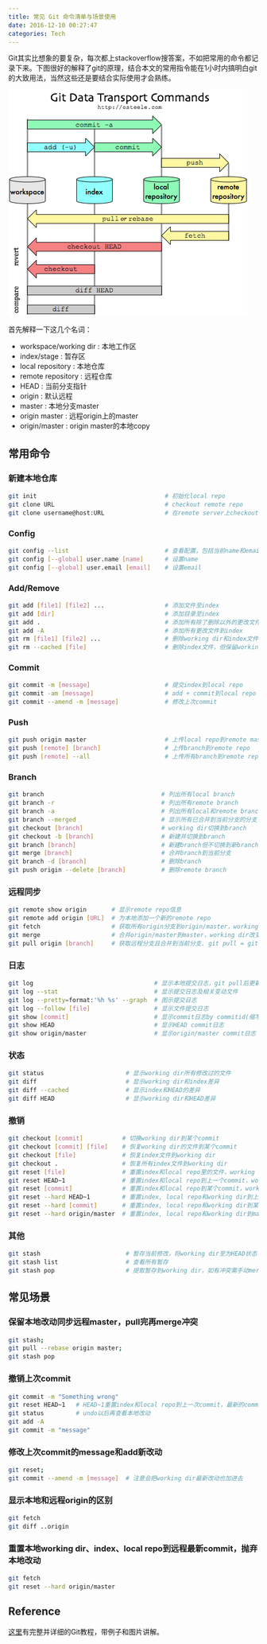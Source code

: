 ```yaml
---
title: 常见 Git 命令清单与场景使用
date: 2016-12-10 00:27:47
categories: Tech
---
```

Git其实比想象的要复杂，每次都上stackoverflow搜答案，不如把常用的命令都记录下来。下图很好的解释了git的原理，结合本文的常用指令能在1小时内搞明白git的大致用法，当然这些还是要结合实际使用才会熟练。

![](/img/git_cheat_sheet/git.png)

<!-- more -->

首先解释一下这几个名词：
- workspace/working dir : 本地工作区
- index/stage           : 暂存区
- local repository      : 本地仓库
- remote repository     : 远程仓库
- HEAD                  : 当前分支指针
- origin                : 默认远程
- master                : 本地分支master
- origin master         : 远程origin上的master
- origin/master         : origin master的本地copy


## 常用命令

### 新建本地仓库
``` sh
git init                                    # 初始化local repo
git clone URL                               # checkout remote repo
git clone username@host:URL                 # 在remote server上checkout远程仓库
```

### Config
``` sh
git config --list                           # 查看配置，包括当前name和email
git config [--global] user.name [name]      # 设置name
git config [--global] user.email [email]    # 设置email
```

### Add/Remove
``` sh
git add [file1] [file2] ...                 # 添加文件至index
git add [dir]                               # 添加目录至index
git add .                                   # 添加所有除了删除以外的更改文件到index
git add -A                                  # 添加所有更改文件到index
git rm [file1] [file2] ...                  # 删除working dir和index文件
git rm --cached [file]                      # 删除index文件，但保留working dir
```

### Commit
``` sh
git commit -m [message]                     # 提交index到local repo
git commit -am [message]                    # add + commit到local repo
git commit --amend -m [message]             # 修改上次commit
```

### Push
``` sh
git push origin master                      # 上传local repo到remote master
git push [remote] [branch]                  # 上传branch到remote repo
git push [remote] --all                     # 上传所有branch到remote repo
```

### Branch
``` sh
git branch                                 # 列出所有local branch
git branch -r                              # 列出所有remote branch
git branch -a                              # 列出所有local和remote branch
git branch --merged                        # 显示所有已合并到当前分支的分支
git checkout [branch]                      # working dir切换到branch 
git checkout -b [branch]                   # 新建并切换到branch
git branch [branch]                        # 新建branch但不切换到新branch
git merge [branch]                         # 合并branch到当前分支
git branch -d [branch]                     # 删除branch
git push origin --delete [branch]          # 删除remote branch
```

### 远程同步
``` sh
git remote show origin       # 显示remote repo信息
git remote add origin [URL]  # 为本地添加一个新的remote repo
git fetch                    # 获取所有origin分支到origin/master，working dir不变
git merge                    # 合并origin/master到master，working dir改变
git pull origin [branch]     # 获取远程分支且合并到当前分支. git pull = git fetch + git merge
```

### 日志
``` sh
git log                                  # 显示本地提交日志，git pull后更新远程日志
git log --stat                           # 显示提交日志及相关变动文件
git log --pretty=format:'%h %s' --graph  # 图示提交日志
git log --follow [file]                  # 显示文件提交日志
git show [commit]                        # 显示commit日志by commitid(缩写也可以)
git show HEAD                            # 显示HEAD commit日志
git show origin/master                   # 显示origin/master commit日志
```

### 状态
``` sh
git status                       # 显示working dir所有修改过的文件
git diff                         # 显示working dir和index差异
git diff --cached                # 显示index和HEAD的差异
git diff HEAD                    # 显示working dir和HEAD差异
```

### 撤销
``` sh
git checkout [commit]           # 切换working dir到某个commit
git checkout [commit] [file]    # 恢复working dir的文件到某个commit
git checkout [file]             # 恢复index文件到working dir
git checkout .                  # 恢复所有index文件到working dir
git reset [file]                # 重置index和local repo里的文件，working dir不变
git reset HEAD~1                # 重置index和local repo到上一个commit，working dir不变
git reset [commit]              # 重置index和local repo到某个commit，working dir不变
git reset --hard HEAD~1         # 重置index, local repo和working dir到上一个commit，本地改变丢失
git reset --hard [commit]       # 重置index, local repo和working dir到某个commit，本地改变丢失
git reset --hard origin/master  # 重置index, local repo和working dir到master，本地改变丢失
```

### 其他
``` sh
git stash                        # 暂存当前修改，将working dir至为HEAD状态
git stash list                   # 查看所有暂存
git stash pop                    # 提取暂存到working dir，如有冲突需手动merge
```

## 常见场景
### 保留本地改动同步远程master，pull完再merge冲突
``` sh
git stash; 
git pull --rebase origin master; 
git stash pop
```

### 撤销上次commit
``` sh
git commit -m "Something wrong"
git reset HEAD~1   # HEAD~1重置index和local repo到上一次commit，最新的commit取消
git status         # undo以后再查看本地改动
git add -A
git commit -m "message" 
```

### 修改上次commit的message和add新改动
``` sh
git reset; 
git commit --amend -m [message]  # 注意会把working dir最新改动也加进去
```

### 显示本地和远程origin的区别
``` sh
git fetch
git diff ..origin
```

### 重置本地working dir、index、local repo到远程最新commit，抛弃本地改动
``` sh
git fetch
git reset --hard origin/master
```

## Reference
[这里](https://www.atlassian.com/git/tutorials/what-is-version-control)有完整并详细的Git教程，带例子和图片讲解。